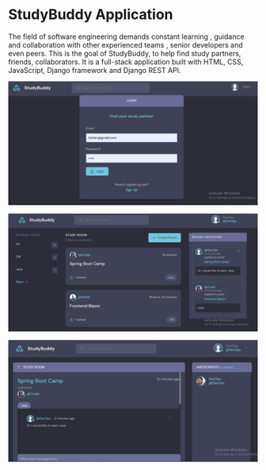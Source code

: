 # StudyBuddy Application 
The field of software engineering demands constant learning , guidance and collaboration with other experienced teams , senior developers and even peers. This is the goal of StudyBuddy, to help find study partners, friends, collaborators.
It is a full-stack application built with HTML, CSS, JavaScript, Django framework and Django REST API.


![login page](./images/LoginScreen.png)

![home page](./images/homepage.png)

![study room](./images/roomchat.png)
